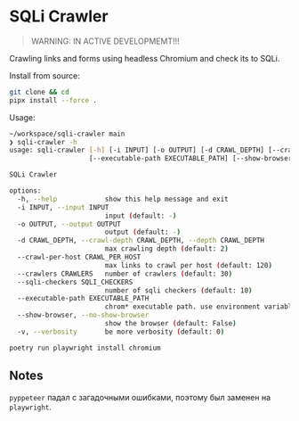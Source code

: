 # SQLi Crawler

> WARNING: IN ACTIVE DEVELOPMEMT!!!

Crawling links and forms using headless Chromium and check its to SQLi.

Install from source:

```bash
git clone && cd
pipx install --force .
```

Usage:

```bash
~/workspace/sqli-crawler main
❯ sqli-crawler -h
usage: sqli-crawler [-h] [-i INPUT] [-o OUTPUT] [-d CRAWL_DEPTH] [--crawl-per-host CRAWL_PER_HOST] [--crawlers CRAWLERS] [--sqli-checkers SQLI_CHECKERS]
                    [--executable-path EXECUTABLE_PATH] [--show-browser | --no-show-browser] [-v]

SQLi Crawler

options:
  -h, --help            show this help message and exit
  -i INPUT, --input INPUT
                        input (default: -)
  -o OUTPUT, --output OUTPUT
                        output (default: -)
  -d CRAWL_DEPTH, --crawl-depth CRAWL_DEPTH, --depth CRAWL_DEPTH
                        max crawling depth (default: 2)
  --crawl-per-host CRAWL_PER_HOST
                        max links to crawl per host (default: 120)
  --crawlers CRAWLERS   number of crawlers (default: 30)
  --sqli-checkers SQLI_CHECKERS
                        number of sqli checkers (default: 10)
  --executable-path EXECUTABLE_PATH
                        chrom* executable path. use environment variable `CHROME_EXECUTABLE_PATH` instead (default: None)
  --show-browser, --no-show-browser
                        show the browser (default: False)
  -v, --verbosity       be more verbosity (default: 0)
```

```bash
poetry run playwright install chromium
```

## Notes

`pyppeteer` падал с загадочными ошибками, поэтому был заменен на `playwright`.
